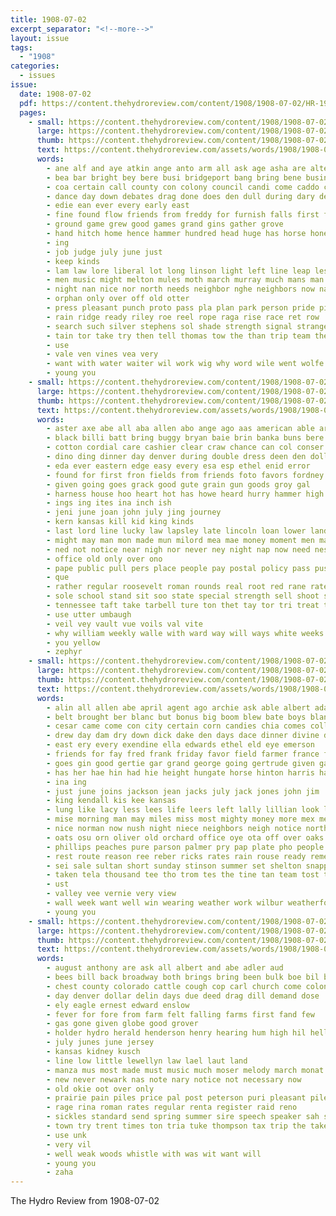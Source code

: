 ```yaml
---
title: 1908-07-02
excerpt_separator: "<!--more-->"
layout: issue
tags:
  - "1908"
categories:
  - issues
issue:
  date: 1908-07-02
  pdf: https://content.thehydroreview.com/content/1908/1908-07-02/HR-1908-07-02.pdf
  pages:
    - small: https://content.thehydroreview.com/content/1908/1908-07-02/small/HR-1908-07-02-01.jpg
      large: https://content.thehydroreview.com/content/1908/1908-07-02/large/HR-1908-07-02-01.jpg
      thumb: https://content.thehydroreview.com/content/1908/1908-07-02/thumbnails/HR-1908-07-02-01.jpg
      text: https://content.thehydroreview.com/assets/words/1908/1908-07-02/HR-1908-07-02-01.txt
      words:
        - ane alf and aye atkin ange anto arm all ask age asha are alter anda
        - bea bar bright bey bere busi bridgeport bang bring bene business big bailey bride both boom best boys band bis bros binger barn but bet bell been ball
        - coa certain call county con colony council candi come caddo chee chor chest cause church cobb city came can coe canes chick
        - dance day down debates drag done does den dull during dary deer dash daring death
        - edie ean ever every early east
        - fine found flow friends from freddy for furnish falls first fee fair frank
        - ground game grew good games grand gins gather grove
        - hand hitch home hence hammer hundred head huge has horse honesty had high house hope hinton how her hewett hydro him
        - ing
        - job judge july june just
        - keep kinds
        - lam law lore liberal lot long linson light left line leap less life like lack let last
        - men music might melton mules moth march murray much mans man morning must made may moment more mile miss
        - night nan nice nor north needs neighbor nghe neighbors now nail neck not name
        - orphan only over off old otter
        - press pleasant punch proto pass pla plan park person pride picket present people pie public per part place plenty proper
        - rain ridge ready riley roe reel rope raga rise race ret row
        - search such silver stephens sol shade strength signal strange sun speaker sports seem say simmons sermon starts saba sion sara store spieler sone south seen second sack saw sud scott sams streets summer see said saturday
        - tain tor take try then tell thomas tow the than trip team thein teh throw town teat trail tag them thi thing too tim
        - use
        - vale ven vines vea very
        - want with water waiter wil work wig why word wile went wolfe winter wife wish well wedding worthy weeks will worth was weatherford
        - young you
    - small: https://content.thehydroreview.com/content/1908/1908-07-02/small/HR-1908-07-02-02.jpg
      large: https://content.thehydroreview.com/content/1908/1908-07-02/large/HR-1908-07-02-02.jpg
      thumb: https://content.thehydroreview.com/content/1908/1908-07-02/thumbnails/HR-1908-07-02-02.jpg
      text: https://content.thehydroreview.com/assets/words/1908/1908-07-02/HR-1908-07-02-02.txt
      words:
        - aster axe abe all aba allen abo ange ago aas american able arbes ave ast and annie alter are ask
        - black billi batt bring buggy bryan baie brin banka buns bere busi best big but bear bradley belts ball been bustin bus business bank better
        - cotton cordial care cashier clear craw chance can col conser catey cad child cattle card city crew cour counts cam conn crier cha
        - dino ding dinner day denver during double dress deen den dollar deal
        - eda ever eastern edge easy every esa esp ethel enid error
        - found for first fron fields from friends foto favors fordney fore famous finder favor farmer fay few falls fred free firm fund
        - given going goes grack good gute grain gun goods groy gal
        - harness house hoo heart hot has howe heard hurry hammer high her him handy hydro hon hard hay henke how haskell hunting hyde
        - ings ing ites ina inch ish
        - jeni june joan john july jing journey
        - kern kansas kill kid king kinds
        - last lord line lucky law lapsley late lincoln loan lower landis long less look les lae lab loa longe lok los letter little life
        - might may man mon made mun milord mea mae money moment men mam mer must marriage matter miss mond market mecca march much means most
        - ned not notice near nigh nor never ney night nap now need ness news new
        - office old only over ono
        - pape public pull pers place people pay postal policy pass push prosch pro part pride president pins panic paper past per penny paw person pac
        - que
        - rather regular roosevelt roman rounds real root red rane rates res reid robinson rom roy renee
        - sole school stand sit soo state special strength sell shoot sues silk shing speak surplus stock south set straight sale spoon safe surgeon sac sweat sider sea sing see sessions seach send speech still self stay states
        - tennessee taft take tarbell ture ton thet tay tor tri treat times toa town tan tout tine tha thi them ten trip tin than tim trom thee tain the
        - use utter umbaugh
        - veil vey vault vue voils val vite
        - why william weekly walle with ward way will ways white weeks wheat work western worth wack woods was write week wil watch while welcome want well went wedding wait
        - you yellow
        - zephyr
    - small: https://content.thehydroreview.com/content/1908/1908-07-02/small/HR-1908-07-02-03.jpg
      large: https://content.thehydroreview.com/content/1908/1908-07-02/large/HR-1908-07-02-03.jpg
      thumb: https://content.thehydroreview.com/content/1908/1908-07-02/thumbnails/HR-1908-07-02-03.jpg
      text: https://content.thehydroreview.com/assets/words/1908/1908-07-02/HR-1908-07-02-03.txt
      words:
        - alin all allen abe april agent ago archie ask able albert adams acres america are arkansas and ane ath adam
        - belt brought ber blanc but bonus big boom blew bate boys blane buy book breeding bull bunch bodey ball broadway billy bob bis bayard back billie bowels black better bandy bill bowling been bone bon bess broad business bus
        - cesar came come con city certain corn candies chia comes collier county caine course can cutting coa count chambers crier cough cook cold cotton colt col
        - drew day dam dry down dick dake den days dace dinner divine don doctor during davenport
        - east ery every exendine ella edwards ethel eld eye emerson
        - friends for fay fred frank friday favor field farmer france folks first flood fee farm forget fell few fine from fruit ferm fast fresh
        - goes gin good gertie gar grand george going gertrude given game getting grove
        - has her hae hin had hie height hungate horse hinton harris hale hard henke home happy hands heed how hydro henry hase held hearing high herndon
        - ina ing
        - just june joins jackson jean jacks july jack jones john jim
        - king kendall kis kee kansas
        - lung like lacy less lees life leers left lally lillian look living league long luck last latter lissette large les lake light law
        - mise morning man may miles miss most mighty money more mex mer monday mules missouri mckinney mos mile merl made miller menta much mary many major meadows montana mead minnie monda mare
        - nice norman now nush night niece neighbors neigh notice north news noah nicely new newton not
        - oats osu orn oliver old orchard office oye ota off over oaks
        - phillips peaches pure parson palmer pry pap plate pho people pay pull paper profit past piles pile pro price pero points part player peden pleasant
        - rest route reason ree reber ricks rates rain rouse ready remedies
        - sei sale sultan short sunday stinson summer set shelton snapp stay six soon stand steve standard suits stacks service shape see sham scott seems score sister sims smile shock stevens son south say sam sell stick suit stack speedy schmidt saturday stallion sat strong seen solow store
        - taken tela thousand tee tho trom tes the tine tan team tost trip tell take tor too thing them town try than toward
        - ust
        - valley vee vernie very view
        - wall week want well win wearing weather work wilbur weatherford weit weight worth winner woods west was wheat willis wil wind wes wilson went william wear white willie with why while wile woo wolfe wife will wish
        - young you
    - small: https://content.thehydroreview.com/content/1908/1908-07-02/small/HR-1908-07-02-04.jpg
      large: https://content.thehydroreview.com/content/1908/1908-07-02/large/HR-1908-07-02-04.jpg
      thumb: https://content.thehydroreview.com/content/1908/1908-07-02/thumbnails/HR-1908-07-02-04.jpg
      text: https://content.thehydroreview.com/assets/words/1908/1908-07-02/HR-1908-07-02-04.txt
      words:
        - august anthony are ask all albert and abe adler aud
        - bees bill back broadway both brings bring been bulk boe bil buyer but buy bottle born
        - chest county colorado cattle cough cop carl church come colony can
        - day denver dollar delin days due deed drag dill demand dose
        - ely eagle ernest edward enslow
        - fever for fore from farm felt falling farms first fand few
        - gas gone given globe good grover
        - holder hydro herald henderson henry hearing hum high hil hell hie has hilt
        - july junes june jersey
        - kansas kidney kusch
        - line low little lewellyn law lael laut land
        - manza mus most made must music much moser melody march monat murray meridian market mer man
        - new never newark nas note nary notice not necessary now
        - old okie oot over only
        - prairie pain piles price pal post peterson puri pleasant pile pay pueblo
        - rage rina roman rates regular renta register raid reno
        - sickles standard send spring summer sire speech speaker sah september see state service sung stuff sick san song sale special sell seller stand such said sahd subject
        - town try trent times ton tria tuke thompson tax trip the take
        - use unk
        - very vil
        - well weak woods whistle with was wit want will
        - young you
        - zaha
---
```


The Hydro Review from 1908-07-02

<!--more-->

